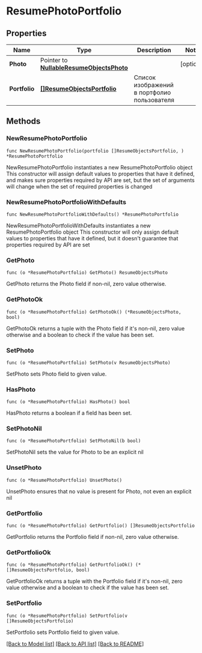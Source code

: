 # ResumePhotoPortfolio

## Properties

Name | Type | Description | Notes
------------ | ------------- | ------------- | -------------
**Photo** | Pointer to [**NullableResumeObjectsPhoto**](ResumeObjectsPhoto.md) |  | [optional] 
**Portfolio** | [**[]ResumeObjectsPortfolio**](ResumeObjectsPortfolio.md) | Список изображений в портфолио пользователя | 

## Methods

### NewResumePhotoPortfolio

`func NewResumePhotoPortfolio(portfolio []ResumeObjectsPortfolio, ) *ResumePhotoPortfolio`

NewResumePhotoPortfolio instantiates a new ResumePhotoPortfolio object
This constructor will assign default values to properties that have it defined,
and makes sure properties required by API are set, but the set of arguments
will change when the set of required properties is changed

### NewResumePhotoPortfolioWithDefaults

`func NewResumePhotoPortfolioWithDefaults() *ResumePhotoPortfolio`

NewResumePhotoPortfolioWithDefaults instantiates a new ResumePhotoPortfolio object
This constructor will only assign default values to properties that have it defined,
but it doesn't guarantee that properties required by API are set

### GetPhoto

`func (o *ResumePhotoPortfolio) GetPhoto() ResumeObjectsPhoto`

GetPhoto returns the Photo field if non-nil, zero value otherwise.

### GetPhotoOk

`func (o *ResumePhotoPortfolio) GetPhotoOk() (*ResumeObjectsPhoto, bool)`

GetPhotoOk returns a tuple with the Photo field if it's non-nil, zero value otherwise
and a boolean to check if the value has been set.

### SetPhoto

`func (o *ResumePhotoPortfolio) SetPhoto(v ResumeObjectsPhoto)`

SetPhoto sets Photo field to given value.

### HasPhoto

`func (o *ResumePhotoPortfolio) HasPhoto() bool`

HasPhoto returns a boolean if a field has been set.

### SetPhotoNil

`func (o *ResumePhotoPortfolio) SetPhotoNil(b bool)`

 SetPhotoNil sets the value for Photo to be an explicit nil

### UnsetPhoto
`func (o *ResumePhotoPortfolio) UnsetPhoto()`

UnsetPhoto ensures that no value is present for Photo, not even an explicit nil
### GetPortfolio

`func (o *ResumePhotoPortfolio) GetPortfolio() []ResumeObjectsPortfolio`

GetPortfolio returns the Portfolio field if non-nil, zero value otherwise.

### GetPortfolioOk

`func (o *ResumePhotoPortfolio) GetPortfolioOk() (*[]ResumeObjectsPortfolio, bool)`

GetPortfolioOk returns a tuple with the Portfolio field if it's non-nil, zero value otherwise
and a boolean to check if the value has been set.

### SetPortfolio

`func (o *ResumePhotoPortfolio) SetPortfolio(v []ResumeObjectsPortfolio)`

SetPortfolio sets Portfolio field to given value.



[[Back to Model list]](../README.md#documentation-for-models) [[Back to API list]](../README.md#documentation-for-api-endpoints) [[Back to README]](../README.md)


